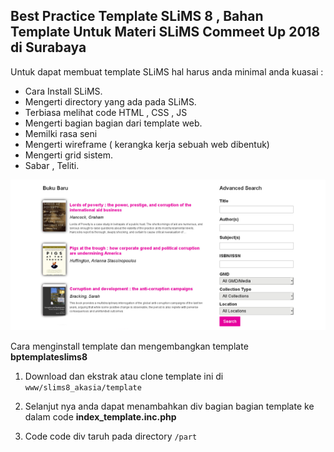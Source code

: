 ## Best Practice Template SLiMS 8 , Bahan Template Untuk Materi SLiMS Commeet Up 2018 di Surabaya

Untuk dapat membuat template SLiMS hal harus anda minimal anda kuasai :
* Cara Install SLiMS.
* Mengerti directory yang ada pada SLiMS.
* Terbiasa melihat code HTML , CSS , JS 
* Mengerti bagian bagian dari template web.
* Memilki rasa seni 
* Mengerti wireframe ( kerangka kerja sebuah web dibentuk)
* Mengerti grid sistem.
* Sabar , Teliti.

![screenshot](preview.png
)

Cara menginstall template dan mengembangkan template **bptemplateslims8**
1. Download dan ekstrak atau clone template ini di `www/slims8_akasia/template`

2. Selanjut nya anda dapat menambahkan div bagian bagian template ke dalam code **index_template.inc.php**

3. Code code div taruh pada directory `/part`